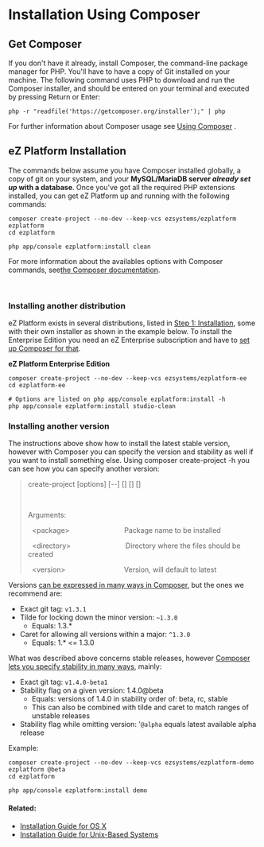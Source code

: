 # Installation Using Composer

## Get Composer

If you don't have it already, install Composer, the command-line package manager for PHP. You'll have to have a copy of Git installed on your machine. The following command uses PHP to download and run the Composer installer, and should be entered on your terminal and executed by pressing Return or Enter:

```
php -r "readfile('https://getcomposer.org/installer');" | php
```

For further information about Composer usage see [Using Composer](Using_Composer) .

## eZ Platform Installation

The commands below assume you have Composer installed globally, a copy of git on your system, and your **MySQL/MariaDB server *already set up* with a database**. Once you've got all the required PHP extensions installed, you can get eZ Platform up and running with the following commands:

```
composer create-project --no-dev --keep-vcs ezsystems/ezplatform ezplatform
cd ezplatform
 
php app/console ezplatform:install clean
```

For more information about the availables options with Composer commands, see[the Composer documentation](https://getcomposer.org/doc/03-cli.md).

 

### Installing another distribution

eZ Platform exists in several distributions, listed in [Step 1: Installation](Step_1:_Installation), some with their own installer as shown in the example below. To install the Enterprise Edition you need an eZ Enterprise subscription and have to [set up Composer for that](Using_Composer).

**eZ Platform Enterprise Edition**

```
composer create-project --no-dev --keep-vcs ezsystems/ezplatform-ee
cd ezplatform-ee

# Options are listed on php app/console ezplatform:install -h
php app/console ezplatform:install studio-clean
```

### Installing another version

The instructions above show how to install the latest stable version, however with Composer you can specify the version and stability as well if you want to install something else. Using composer create-project -h you can see how you can specify another version:

> create-project \[options\] \[--\] \[\] \[\] \[\]
>
>  
>
> Arguments:
>
>   &lt;package&gt;                            Package name to be installed
>
>   &lt;directory&gt;                            Directory where the files should be created
>
>   &lt;version&gt;                              Version, will default to latest

Versions [can be expressed in many ways in Composer,](https://getcomposer.org/doc/articles/versions.md) but the ones we recommend are:

-   Exact git tag: `v1.3.1`
-   Tilde for locking down the minor version: `~1.3.0`
    -   Equals: 1.3.\* 
-   Caret for allowing all versions within a major: `^1.3.0`
    -   Equals: 1.\* &lt;= 1.3.0

What was described above concerns stable releases, however [Composer lets you specify stability in many ways](https://getcomposer.org/doc/articles/versions.md#stability), mainly:

-   Exact git tag: `v1.4.0-beta1`
-   Stability flag on a given version: 1.4.0@beta
    -   Equals: versions of 1.4.0 in stability order of: beta, rc, stable
    -   This can also be combined with tilde and caret to match ranges of unstable releases
-   Stability flag while omitting version: '`@alpha` equals latest available alpha release

Example:

```
composer create-project --no-dev --keep-vcs ezsystems/ezplatform-demo ezplatform @beta
cd ezplatform
 
php app/console ezplatform:install demo
```

#### Related:

-   [Installation Guide for OS X](Installation_Guide_for_OS_X)
-   [Installation Guide for Unix-Based Systems](Installation_Guide_for_Unix-Based_Systems)

 


